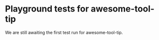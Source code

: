 # Playground tests for awesome-tool-tip
We are still awaiting the first test run for awesome-tool-tip.
